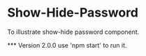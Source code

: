 # Show-Hide-Password
 To illustrate show-hide password component.


*** Version 2.0.0
use 'npm start' to run it.